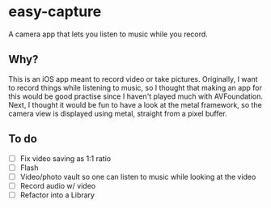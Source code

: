 # easy-capture
A camera app that lets you listen to music while you record.

## Why?
This is an iOS app meant to record video or take pictures. Originally, I want to record things while listening to music, so I thought that making an app for this would be good practise since I haven't played much with AVFoundation.
Next, I thought it would be fun to have a look at the metal framework, so the camera view is displayed using metal, straight from a pixel buffer.

## To do
- [ ] Fix video saving as 1:1 ratio
- [ ] Flash
- [ ] Video/photo vault so one can listen to music while looking at the video
- [ ] Record audio w/ video
- [ ] Refactor into a Library
